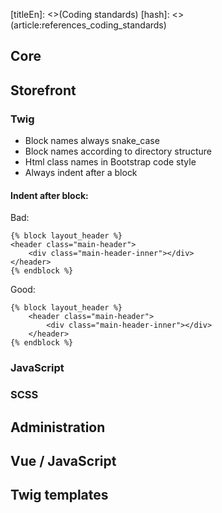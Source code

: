[titleEn]: <>(Coding standards)
[hash]: <>(article:references_coding_standards)

## Core

## Storefront

### Twig

* Block names always snake_case
* Block names according to directory structure
* Html class names in Bootstrap code style
* Always indent after a block

#### Indent after block:
Bad:
```
{% block layout_header %}
<header class="main-header">
    <div class="main-header-inner"></div>
</header>
{% endblock %}
```
Good:
```
{% block layout_header %}
    <header class="main-header">
        <div class="main-header-inner"></div>
    </header>
{% endblock %}
```

### JavaScript

### SCSS

## Administration

## Vue / JavaScript

## Twig templates
